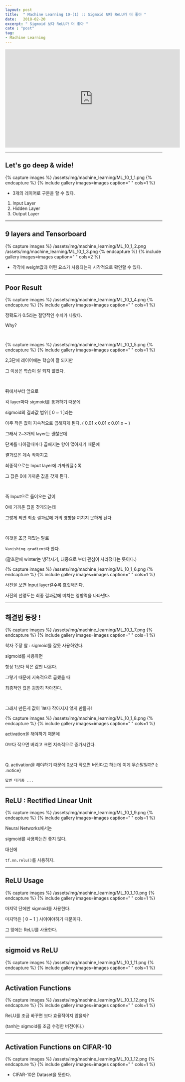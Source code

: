 ```yaml
---
layout: post
title:  " Machine Learning 10-(1) :: Sigmoid 보다 ReLU가 더 좋아 "
date:   2018-02-20
excerpt: " Sigmoid 보다 ReLU가 더 좋아 "
cate : "post"
tag:
- Machine Learning
---
```


<iframe width="560" height="315" src="https://www.youtube.com/embed/cKtg_fpw88c" frameborder="0" allow="autoplay; encrypted-media" allowfullscreen></iframe>


---


## Let's go deep & wide!

{% capture images %}
/assets/img/machine_learning/ML_10_1_1.png
{% endcapture %}
{% include gallery images=images caption=" " cols=1 %}


* 3개의 레이어로 구분을 할 수 있다.

1. Input Layer
2. Hidden Layer
3. Output Layer



---

## 9 layers and Tensorboard

{% capture images %}
/assets/img/machine_learning/ML_10_1_2.png
/assets/img/machine_learning/ML_10_1_3.png
{% endcapture %}
{% include gallery images=images caption=" " cols=2 %}


* 각각에 weight값과 어떤 요소가 사용되는지 시각적으로 확인할 수 있다.


---


## Poor Result

{% capture images %}
/assets/img/machine_learning/ML_10_1_4.png
{% endcapture %}
{% include gallery images=images caption=" " cols=1 %}

정확도가 0.5라는 절망적인 수치가 나왔다.

Why?

<br>

{% capture images %}
/assets/img/machine_learning/ML_10_1_5.png
{% endcapture %}
{% include gallery images=images caption=" " cols=1 %}


2,3단에 레이어에는 학습이 잘 되지만

그 이상은 학습이 잘 되지 않았다.


<br>

뒤에서부터 앞으로

각 layer마다 sigmoid를 통과하기 때문에

sigmoid의 결과값 범위 [ 0 ~ 1 ]라는 

아주 작은 값이 지속적으로 곱해지게 된다. ( 0.01 x 0.01 x 0.01 x ~ )

그래서 2~3개의 layer는 괜찮은데

단계를 나아갈때마다 곱해지는 항이 많아지기 때문에

결과값은 계속 작아지고 

최종적으로는 Input layer에 가까워질수록 

그 값은 0에 가까운 값을 갖게 된다.

<br>

즉 Input으로 들어오는 값이

0에 가까운 값을 갖게되는데

그렇게 되면 최종 결과값에 거의 영향을 끼치지 못하게 된다.

<br>

이것을 조금 재밌는 말로 

`Vanishing gradient`라 한다.

(괄호안에 winter는 냉각시기, 대중으로 부터 관심이 사라졌다는 뜻이다.)

{% capture images %}
/assets/img/machine_learning/ML_10_1_6.png
{% endcapture %}
{% include gallery images=images caption=" " cols=1 %}

사진을 보면 Input layer갈수록 흐릿해진다.

사진의 선명도는 최종 결과값에 미치는 영향력을 나타낸다.

---


## 해결법 등장 ! 

{% capture images %}
/assets/img/machine_learning/ML_10_1_7.png
{% endcapture %}
{% include gallery images=images caption=" " cols=1 %}

학자 주장 왈 : sigmoid를 잘못 사용하였다.

sigmoid를 사용하면 

항상 1보다 작은 값만 나온다.

그렇기 때문에 지속적으로 곱했을 때

최종적인 값은 굉장히 작아진다.

<br>

그래서 만든게 값이 1보다 작아지지 않게 만들자!

{% capture images %}
/assets/img/machine_learning/ML_10_1_8.png
{% endcapture %}
{% include gallery images=images caption=" " cols=1 %}

activation을 해야하기 때문에 

0보다 작으면 버리고 크면 지속적으로 증가시킨다.

<br>

Q. activation을 해야하기 때문에 0보다 작으면 버린다고 하는데 이게 무슨말일까?
{: .notice}

```
답변 대기중 ... 
```


---


## ReLU : Rectified Linear Unit



{% capture images %}
/assets/img/machine_learning/ML_10_1_9.png
{% endcapture %}
{% include gallery images=images caption=" " cols=1 %}


Neural Networks에서는 

sigmoid를 사용하는건 좋지 않다.

대신에

`tf.nn.relu()`를 사용하자.

---

## ReLU Usage

{% capture images %}
/assets/img/machine_learning/ML_10_1_10.png
{% endcapture %}
{% include gallery images=images caption=" " cols=1 %}

마지막 단에만 sigmoid를 사용한다.

마지막은 [ 0 ~ 1 ] 사이여야하기 때문이다.

그 앞에는 ReLU를 사용한다.

---

## sigmoid vs ReLU

{% capture images %}
/assets/img/machine_learning/ML_10_1_11.png
{% endcapture %}
{% include gallery images=images caption=" " cols=1 %}


---

## Activation Functions

{% capture images %}
/assets/img/machine_learning/ML_10_1_12.png
{% endcapture %}
{% include gallery images=images caption=" " cols=1 %}


ReLU를 조금 바꾸면 보다 효율적이지 않을까?

(tanh는 sigmoid를 조금 수정한 버전이다.)


---

## Activation Functions on CIFAR-10

{% capture images %}
/assets/img/machine_learning/ML_10_1_12.png
{% endcapture %}
{% include gallery images=images caption=" " cols=1 %}


* CIFAR-10은 Dataset을 뜻한다.



















